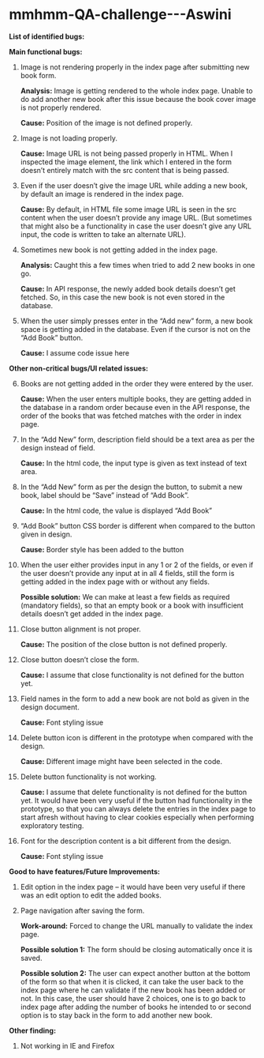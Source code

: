 # mmhmm-QA-challenge---Aswini


**List of identified bugs:**

**Main functional bugs:**

1.	Image is not rendering properly in the index page after submitting new book form.

     **Analysis:** Image is getting rendered to the whole index page. Unable to do add another new book after this issue because the book cover image is not properly rendered.
     
     **Cause:** Position of the image is not defined properly.

2.	Image is not loading properly.

     **Cause:** Image URL is not being passed properly in HTML. When I inspected the image element, the link which I entered in the form doesn’t entirely match with the src   content that is being passed.

3.	Even if the user doesn’t give the image URL while adding a new book, by default an image is rendered in the index page.

     **Cause:** By default, in HTML file some image URL is seen in the src content when the user doesn’t provide any image URL. (But sometimes that might also be a functionality in case the user doesn’t give any URL input, the code is written to take an alternate URL).

4.	Sometimes new book is not getting added in the index page.

    **Analysis:** Caught this a few times when tried to add 2 new books in one go. 

    **Cause:** In API response, the newly added book details doesn’t get fetched. So, in this case the new book is not even stored in the database.

5.	When the user simply presses enter in the “Add new” form, a new book space is getting added in the database. Even if the cursor is not on the “Add Book” button.

    **Cause:** I assume code issue here

**Other non-critical bugs/UI related issues:**

6.	Books are not getting added in the order they were entered by the user.

    **Cause:** When the user enters multiple books, they are getting added in the database in a random order because even in the API response, the order of the books that was fetched matches with the order in index page.

7.	In the “Add New” form, description field should be a text area as per the design instead of field.

    **Cause:** In the html code, the input type is given as text instead of text area.

8.	In the “Add New” form as per the design the button, to submit a new book, label should be “Save” instead of “Add Book”.

    **Cause:** In the html code, the value is displayed “Add Book”

9.	“Add Book” button CSS border is different when compared to the button given in design. 
 
    **Cause:** Border style has been added to the button


10.	When the user either provides input in any 1 or 2 of the fields, or even if the user doesn’t provide any input at in all 4 fields, still the form is getting added in the index page with or without any fields.

    **Possible solution:** We can make at least a few fields as required (mandatory fields), so that an empty book or a book with insufficient details doesn’t get added in the index page.

11.	Close button alignment is not proper.

    **Cause:** The position of the close button is not defined properly.

12.	Close button doesn’t close the form.

    **Cause:** I assume that close functionality is not defined for the button yet.

13.	Field names in the form to add a new book are not bold as given in the design document.

    **Cause:** Font styling issue

14.	Delete button icon is different in the prototype when compared with the design.

    **Cause:** Different image might have been selected in the code.

15.	Delete button functionality is not working.

    **Cause:** I assume that delete functionality is not defined for the button yet.
It would have been very useful if the button had functionality in the prototype, so that you can always delete the entries in the index page to start afresh without having to clear cookies especially when performing exploratory testing.

16.	Font for the description content is a bit different from the design.

    **Cause:** Font styling issue

**Good to have features/Future Improvements:**

1.	Edit option in the index page – it would have been very useful if there was an edit option to edit the added books.
2.	Page navigation after saving the form. 

    **Work-around:** Forced to change the URL manually to validate the index page.
    
    **Possible solution 1:** The form should be closing automatically once it is saved.

    **Possible solution 2:** The user can expect another button at the bottom of the form so that when it is clicked, it can take the user back to the index page where he can validate if the new book has been added or not.
In this case, the user should have 2 choices, one is to go back to index page after adding the number of books he intended to or second option is to stay back in the form to add another new book.

**Other finding:**
1.	Not working in IE and Firefox








